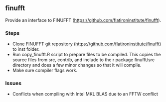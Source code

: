 ## finufft

Provide an interface to FINUFFT (https://github.com/flatironinstitute/finufft).

### Steps 
- Clone FINUFFT git repository (https://github.com/flatironinstitute/finufft) to inst folder.
- Run copy_finufft.R script to prepare files to be compiled.  This copies the source files from src, contrib, and include to the r package finufft/src directory and does a few minor changes so that it will compile.
- Make sure compiler flags work.

### Issues

- Conflicts when compiling with Intel MKL BLAS due to an FFTW conflict